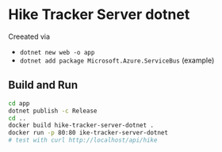 # Hike Tracker Server dotnet

Creeated via
* `dotnet new web -o app`
*  `dotnet add package Microsoft.Azure.ServiceBus` (example)

## Build and Run

```bash
cd app
dotnet publish -c Release
cd ..
docker build hike-tracker-server-dotnet .
docker run -p 80:80 ike-tracker-server-dotnet
# test with curl http://localhost/api/hike
```
